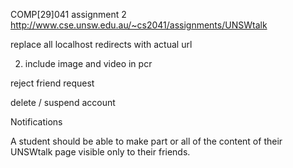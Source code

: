 COMP[29]041 assignment 2
http://www.cse.unsw.edu.au/~cs2041/assignments/UNSWtalk

replace all localhost redirects with actual url

2. include image and video in pcr

reject friend request

delete / suspend account

Notifications

A student should be able to make part or all of the content of their UNSWtalk page visible only to their friends.

